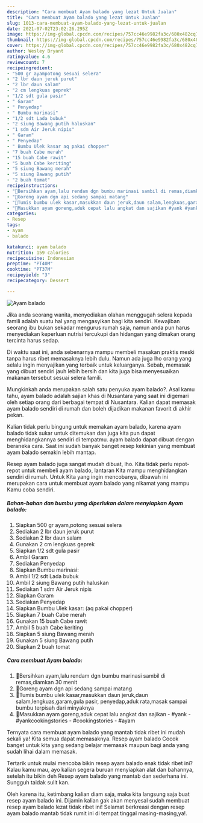 ```yaml
---
description: "Cara membuat Ayam balado yang lezat Untuk Jualan"
title: "Cara membuat Ayam balado yang lezat Untuk Jualan"
slug: 1013-cara-membuat-ayam-balado-yang-lezat-untuk-jualan
date: 2021-07-02T23:02:26.295Z
image: https://img-global.cpcdn.com/recipes/757cc46e9982fa3c/680x482cq70/ayam-balado-foto-resep-utama.jpg
thumbnail: https://img-global.cpcdn.com/recipes/757cc46e9982fa3c/680x482cq70/ayam-balado-foto-resep-utama.jpg
cover: https://img-global.cpcdn.com/recipes/757cc46e9982fa3c/680x482cq70/ayam-balado-foto-resep-utama.jpg
author: Wesley Bryant
ratingvalue: 4.6
reviewcount: 7
recipeingredient:
- "500 gr ayampotong sesuai selera"
- "2 lbr daun jeruk purut"
- "2 lbr daun salam"
- "2 cm lengkuas geprek"
- "1/2 sdt gula pasir"
- " Garam"
- " Penyedap"
- " Bumbu marinasi"
- "1/2 sdt Lada bubuk"
- "2 siung Bawang putih haluskan"
- "1 sdm Air Jeruk nipis"
- " Garam"
- " Penyedap"
- " Bumbu Ulek kasar aq pakai chopper"
- "7 buah Cabe merah"
- "15 buah Cabe rawit"
- "5 buah Cabe keriting"
- "5 siung Bawang merah"
- "5 siung Bawang putih"
- "2 buah tomat"
recipeinstructions:
- "🍅Bersihkan ayam,lalu rendam dgn bumbu marinasi sambil di remas,diamkan 30 menit"
- "🍅Goreng ayam dgn api sedang sampai matang"
- "🍅Tumis bumbu ulek kasar,masukkan daun jeruk,daun salam,lengkuas,garam,gula pasir, penyedap,aduk rata,masak sampai bumbu terpisah dari minyaknya"
- "🍅Masukkan ayam goreng,aduk cepat lalu angkat dan sajikan #yank #yankcookingstories #cookingstories #ayam"
categories:
- Resep
tags:
- ayam
- balado

katakunci: ayam balado 
nutrition: 159 calories
recipecuisine: Indonesian
preptime: "PT40M"
cooktime: "PT37M"
recipeyield: "3"
recipecategory: Dessert

---
```



![Ayam balado](https://img-global.cpcdn.com/recipes/757cc46e9982fa3c/680x482cq70/ayam-balado-foto-resep-utama.jpg)

Jika anda seorang wanita, menyediakan olahan menggugah selera kepada famili adalah suatu hal yang mengasyikan bagi kita sendiri. Kewajiban seorang ibu bukan sekadar mengurus rumah saja, namun anda pun harus menyediakan keperluan nutrisi tercukupi dan hidangan yang dimakan orang tercinta harus sedap.

Di waktu  saat ini, anda sebenarnya mampu membeli masakan praktis meski tanpa harus ribet memasaknya lebih dulu. Namun ada juga lho orang yang selalu ingin menyajikan yang terbaik untuk keluarganya. Sebab, memasak yang dibuat sendiri jauh lebih bersih dan kita juga bisa menyesuaikan makanan tersebut sesuai selera famili. 



Mungkinkah anda merupakan salah satu penyuka ayam balado?. Asal kamu tahu, ayam balado adalah sajian khas di Nusantara yang saat ini digemari oleh setiap orang dari berbagai tempat di Nusantara. Kalian dapat memasak ayam balado sendiri di rumah dan boleh dijadikan makanan favorit di akhir pekan.

Kalian tidak perlu bingung untuk memakan ayam balado, karena ayam balado tidak sukar untuk ditemukan dan juga kita pun dapat menghidangkannya sendiri di tempatmu. ayam balado dapat dibuat dengan beraneka cara. Saat ini sudah banyak banget resep kekinian yang membuat ayam balado semakin lebih mantap.

Resep ayam balado juga sangat mudah dibuat, lho. Kita tidak perlu repot-repot untuk membeli ayam balado, lantaran Kita mampu menghidangkan sendiri di rumah. Untuk Kita yang ingin mencobanya, dibawah ini merupakan cara untuk membuat ayam balado yang nikamat yang mampu Kamu coba sendiri.

<!--inarticleads1-->

##### Bahan-bahan dan bumbu yang diperlukan dalam menyiapkan Ayam balado:

1. Siapkan 500 gr ayam,potong sesuai selera
1. Sediakan 2 lbr daun jeruk purut
1. Sediakan 2 lbr daun salam
1. Gunakan 2 cm lengkuas geprek
1. Siapkan 1/2 sdt gula pasir
1. Ambil  Garam
1. Sediakan  Penyedap
1. Siapkan  Bumbu marinasi:
1. Ambil 1/2 sdt Lada bubuk
1. Ambil 2 siung Bawang putih haluskan
1. Sediakan 1 sdm Air Jeruk nipis
1. Siapkan  Garam
1. Sediakan  Penyedap
1. Siapkan  Bumbu Ulek kasar: (aq pakai chopper)
1. Siapkan 7 buah Cabe merah
1. Gunakan 15 buah Cabe rawit
1. Ambil 5 buah Cabe keriting
1. Siapkan 5 siung Bawang merah
1. Gunakan 5 siung Bawang putih
1. Siapkan 2 buah tomat




<!--inarticleads2-->

##### Cara membuat Ayam balado:

1. 🍅Bersihkan ayam,lalu rendam dgn bumbu marinasi sambil di remas,diamkan 30 menit
1. 🍅Goreng ayam dgn api sedang sampai matang
1. 🍅Tumis bumbu ulek kasar,masukkan daun jeruk,daun salam,lengkuas,garam,gula pasir, penyedap,aduk rata,masak sampai bumbu terpisah dari minyaknya
1. 🍅Masukkan ayam goreng,aduk cepat lalu angkat dan sajikan - #yank - #yankcookingstories - #cookingstories - #ayam




Ternyata cara membuat ayam balado yang mantab tidak ribet ini mudah sekali ya! Kita semua dapat memasaknya. Resep ayam balado Cocok banget untuk kita yang sedang belajar memasak maupun bagi anda yang sudah lihai dalam memasak.

Tertarik untuk mulai mencoba bikin resep ayam balado enak tidak ribet ini? Kalau kamu mau, ayo kalian segera buruan menyiapkan alat dan bahannya, setelah itu bikin deh Resep ayam balado yang mantab dan sederhana ini. Sungguh taidak sulit kan. 

Oleh karena itu, ketimbang kalian diam saja, maka kita langsung saja buat resep ayam balado ini. Dijamin kalian gak akan menyesal sudah membuat resep ayam balado lezat tidak ribet ini! Selamat berkreasi dengan resep ayam balado mantab tidak rumit ini di tempat tinggal masing-masing,ya!.

